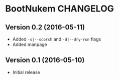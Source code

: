 BootNukem CHANGELOG
===================

Version 0.2 (2016-05-11)
------------------------

* Added `-s|--scorch` and `-d|--dry-run` flags
* Added manpage

Version 0.1 (2016-05-10)
------------------------

* Initial release
